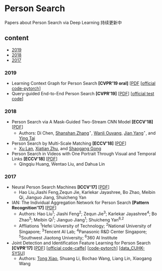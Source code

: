 # Person Search
Papers about  Person Search via Deep Learning 持续更新中
## content
* [2019](#2019)
* [2018](#2018)
* [2017](#2017)
### 2019
* Learning Context Graph for Person Search  **[CVPR'19 oral]** [[PDF](https://arxiv.org/abs/1904.01830?context=cs.CV) [[official code-pytorch](https://github.com/sjtuzq/person_search_gcn)]
* Query-guided End-to-End Person Search **[CVPR'19]** [[PDF](https://arxiv.org/abs/1905.01203)] [[official test code](https://github.com/munjalbharti/Query-guided-End-to-End-Person-Search)]
### 2018
* Person Search via A Mask-Guided Two-Stream CNN Model **[ECCV'18]** [[PDF](https://arxiv.org/abs/1807.08107?context=cs)]
  * Authors: Di Chen, [Shanshan Zhang](https://sites.google.com/site/shanshanzhangshomepage/)<sup>⋆</sup>, [Wanli Ouyang](https://wlouyang.github.io/), [Jian Yang](http://cs.njust.edu.cn/24/2d/c1732a9261/page.htm)<sup>⋆</sup>, and [Ying Tai](https://tyshiwo.github.io/)
* Person Search by Multi-Scale Matching **[ECCV'18]** [[PDF](https://arxiv.org/pdf/1807.08582.pdf)]
  * [Xu Lan](http://www.eecs.qmul.ac.uk/~xl309/), [Xiatian Zhu](http://www.eecs.qmul.ac.uk/~xiatian/), and [Shaogang Gong](http://www.eecs.qmul.ac.uk/~sgg/)
* Person Search in Videos with One Portrait Through Visual and Temporal Links **[ECCV'18]** [[PDF](https://arxiv.org/pdf/1807.10510.pdf)]
  * Qingqiu Huang, Wentao Liu, and Dahua Lin
### 2017
* Neural Person Search Machines **[ICCV'17]** [[PDF](https://arxiv.org/abs/1707.06777)]
  * Hao Liu,Jiashi Feng,Zequn Jie, Karlekar Jayashree, Bo Zhao, Meibin Qi, Jianguo Jiang, Shuicheng Yan
* IAN: The Individual Aggregation Network for Person Search **[Pattern Recognition'17]** [[PDF](https://arxiv.org/abs/1705.05552)]
  * Authors: Hao Liu<sup>1</sup>; Jiashi Feng<sup>2</sup>; Zequn Jie<sup>3</sup>; Karlekar Jayashree<sup>4</sup>; Bo Zhao<sup>5</sup>; Meibin Qi<sup>1</sup>; Jianguo Jiang<sup>1</sup>; Shuicheng Yan<sup>6,2</sup>
  * Affliations
  <sup>1</sup>Hefei University of Technology;
  <sup>2</sup>National University of Singapore;
  <sup>3</sup>Tencent AI Lab;
  <sup>4</sup>Panasonic R&D Center Singapore;
  <sup>5</sup>Southwest Jiaotong University;
  <sup>6</sup>360 AI Institute
* Joint Detection and Identification Feature Learning for Person Search **[CVPR'17]** [[PDF](https://arxiv.org/abs/1604.01850)] [[official code-caffe](https://github.com/ShuangLI59/person_search)] [[code-pytorch](https://github.com/liliangqi/person_search)] [[data_CUHK-SYSU](http://www.ee.cuhk.edu.hk/~xgwang/PS/dataset.html)]
  * Authors: [Tong Xiao](http://xiaotong.me/), Shuang Li, Bochao Wang, Liang Lin, Xiaogang Wang
